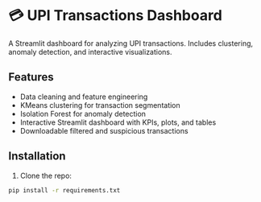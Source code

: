 # 💳 UPI Transactions Dashboard

A Streamlit dashboard for analyzing UPI transactions. Includes clustering, anomaly detection, and interactive visualizations.

## Features
- Data cleaning and feature engineering
- KMeans clustering for transaction segmentation
- Isolation Forest for anomaly detection
- Interactive Streamlit dashboard with KPIs, plots, and tables
- Downloadable filtered and suspicious transactions

## Installation
1. Clone the repo:
```bash
pip install -r requirements.txt
